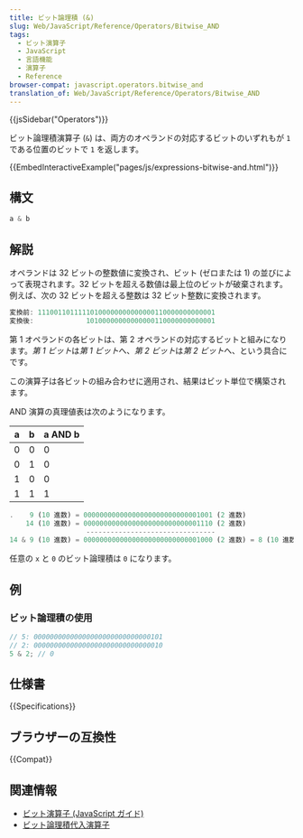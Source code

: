 ```yaml
---
title: ビット論理積 (&)
slug: Web/JavaScript/Reference/Operators/Bitwise_AND
tags:
  - ビット演算子
  - JavaScript
  - 言語機能
  - 演算子
  - Reference
browser-compat: javascript.operators.bitwise_and
translation_of: Web/JavaScript/Reference/Operators/Bitwise_AND
---
```

{{jsSidebar("Operators")}}

ビット論理積演算子 (`&`) は、両方のオペランドの対応するビットのいずれもが `1` である位置のビットで `1` を返します。

{{EmbedInteractiveExample("pages/js/expressions-bitwise-and.html")}}

## 構文

```js
a & b
```

## 解説

オペランドは 32 ビットの整数値に変換され、ビット (ゼロまたは 1) の並びによって表現されます。32 ビットを超える数値は最上位のビットが破棄されます。例えば、次の 32 ビットを超える整数は 32 ビット整数に変換されます。

```js
変換前: 11100110111110100000000000000110000000000001
変換後:             10100000000000000110000000000001
```

第 1 オペランドの各ビットは、第 2 オペランドの対応するビットと組みになります。*第 1 ビット*は*第 1 ビット*へ、*第 2 ビット*は*第 2 ビット*へ、という具合にです。

この演算子は各ビットの組み合わせに適用され、結果はビット単位で構築されます。

AND 演算の真理値表は次のようになります。

| a   | b   | a AND b |
| --- | --- | ------- |
| 0   | 0   | 0       |
| 0   | 1   | 0       |
| 1   | 0   | 0       |
| 1   | 1   | 1       |

```js
.    9 (10 進数) = 00000000000000000000000000001001 (2 進数)
    14 (10 進数) = 00000000000000000000000000001110 (2 進数)
                   --------------------------------
14 & 9 (10 進数) = 00000000000000000000000000001000 (2 進数) = 8 (10 進数)
```

任意の `x` と `0` のビット論理積は `0` になります。

## 例

### ビット論理積の使用

```js
// 5: 00000000000000000000000000000101
// 2: 00000000000000000000000000000010
5 & 2; // 0
```

## 仕様書

{{Specifications}}

## ブラウザーの互換性

{{Compat}}

## 関連情報

- [ビット演算子 (JavaScript ガイド)](/ja/docs/Web/JavaScript/Guide/Expressions_and_Operators#bitwise)
- [ビット論理積代入演算子](/ja/docs/Web/JavaScript/Reference/Operators/Bitwise_AND_assignment)
